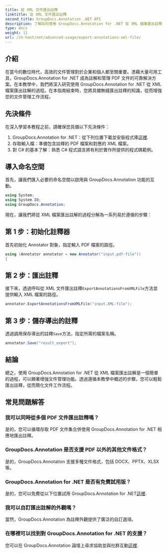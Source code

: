 ```yaml
---
title: 從 XML 文件匯出註釋
linktitle: 從 XML 文件匯出註釋
second_title: GroupDocs.Annotation .NET API
description: 了解如何使用 GroupDocs.Annotation for .NET 從 XML 檔案匯出註釋，有效簡化文件管理工作流程。
type: docs
weight: 11
url: /zh-hant/net/advanced-usage/export-annotations-xml-file/
---
```

## 介紹
在當今的數位時代，高效的文件管理對於企業和個人都至關重要。憑藉大量可用工具，GroupDocs.Annotation for .NET 成為註解和管理 PDF 文件的可靠解決方案。在本教學中，我們將深入研究使用 GroupDocs.Annotation for .NET 從 XML 檔案匯出註解的過程。在本指南結束時，您將具備無縫匯出註釋的知識，從而增強您的文件管理工作流程。
## 先決條件
在深入學習本教程之前，請確保您具備以下先決條件：
1.  GroupDocs.Annotation for .NET：從下列位置下載並安裝程式庫[這裡](https://releases.groupdocs.com/annotation/net/).
2. 存取輸入檔：準備包含註釋的 PDF 檔案和對應的 XML 檔案。
3. 對 C# 的基本了解：熟悉 C# 程式語言將有利於實作所提供的程式碼範例。

## 導入命名空間
首先，讓我們匯入必要的命名空間以啟用與 GroupDocs.Annotation 功能的互動。
```csharp
using System;
using System.IO;
using GroupDocs.Annotation;
```

現在，讓我們將從 XML 檔案匯出註解的過程分解為一系列易於遵循的步驟：
## 第 1 步：初始化註釋器
首先初始化 Annotator 對象，指定輸入 PDF 檔案的路徑。
```csharp
using (Annotator annotator = new Annotator("input.pdf-file"))
{
```
## 第 2 步：匯出註釋
接下來，透過呼叫從 XML 文件匯出註釋`ExportAnnotationsFromXMLFile`方法並提供輸入 XML 檔案的路徑。
```csharp
annotator.ExportAnnotationsFromXMLFile("input.XML-file");
```
## 第 3 步：儲存導出的註釋
透過調用保存導出的註釋`Save`方法，指定所需的檔案名稱。
```csharp
annotator.Save("result_export");
```

## 結論
總之，使用 GroupDocs.Annotation for .NET 從 XML 檔案匯出註解是一個簡單的過程，可以顯著增強文件管理功能。透過遵循本教學中概述的步驟，您可以輕鬆匯出註釋，從而簡化文件工作流程。
## 常見問題解答
### 我可以同時從多個 PDF 文件匯出註釋嗎？
是的，您可以循環存取 PDF 文件集合併使用 GroupDocs.Annotation for .NET 相應地匯出註釋。
### GroupDocs.Annotation 是否支援 PDF 以外的其他文件格式？
是的，GroupDocs.Annotation 支援多種文件格式，包括 DOCX、PPTX、XLSX 等。
### GroupDocs.Annotation for .NET 是否有免費試用版？
是的，您可以免費從以下位置試用 GroupDocs.Annotation for .NET[這裡](https://releases.groupdocs.com/).
### 我可以自訂匯出註解的外觀嗎？
當然，GroupDocs.Annotation 為註釋外觀提供了廣泛的自訂選項。
### 在哪裡可以找到對 GroupDocs.Annotation for .NET 的支援？
您可以在 GroupDocs.Annotation 論壇上尋求協助並與社群互動[這裡](https://forum.groupdocs.com/c/annotation/10).